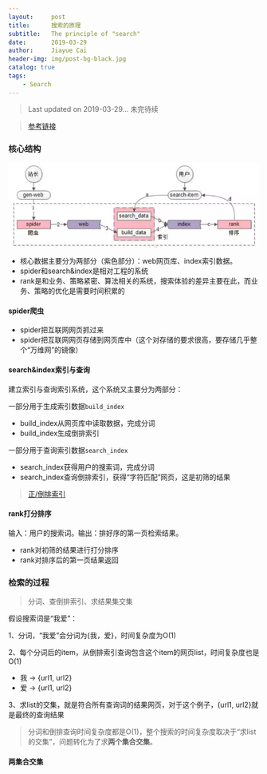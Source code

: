 ```yaml
---
layout:     post
title:      搜索的原理
subtitle:   The principle of "search"
date:       2019-03-29
author:     Jiayue Cai
header-img: img/post-bg-black.jpg
catalog: true
tags:
    - Search
---
```


> Last updated on 2019-03-29... 未完待续

> [参考链接](https://mp.weixin.qq.com/s?__biz=MjM5ODYxMDA5OQ==&mid=2651962107&idx=1&sn=2704e234ccace7e3163dc7dbb46ca2e6&chksm=bd2d0f278a5a863180ef23737acd29759ce309568a27af2a1be144632b501b009109f012cc98&mpshare=1&scene=23&srcid=#rd)

### 核心结构

![](/img/post/20190329/1.png)

- 核心数据主要分为两部分（紫色部分）：web网页库、index索引数据。
- spider和search&index是相对工程的系统
- rank是和业务、策略紧密、算法相关的系统，搜索体验的差异主要在此，而业务、策略的优化是需要时间积累的

#### spider爬虫

- spider把互联网网页抓过来
- spider把互联网网页存储到网页库中（这个对存储的要求很高，要存储几乎整个“万维网”的镜像）

#### search&index索引与查询

建立索引与查询索引系统，这个系统又主要分为两部分：

一部分用于生成索引数据`build_index`
- build_index从网页库中读取数据，完成分词
- build_index生成倒排索引

一部分用于查询索引数据`search_index`
- search_index获得用户的搜索词，完成分词
- search_index查询倒排索引，获得“字符匹配”网页，这是初筛的结果

> [正/倒排索引](https://coladrill.github.io/2019/02/25/%E7%94%A8%E6%88%B7%E7%94%BB%E5%83%8F%E6%8A%80%E6%9C%AF/)

#### rank打分排序

输入：用户的搜索词。输出：排好序的第一页检索结果。
- rank对初筛的结果进行打分排序
- rank对排序后的第一页结果返回

### 检索的过程

> 分词、查倒排索引、求结果集交集

假设搜索词是“我爱”：

1、分词，“我爱”会分词为{我，爱}，时间复杂度为O(1)

2、每个分词后的item，从倒排索引查询包含这个item的网页list<url>，时间复杂度也是O(1)
- 我 -> {url1, url2}
- 爱 -> {url1, url2}

3、求list<url>的交集，就是符合所有查询词的结果网页，对于这个例子，{url1, url2}就是最终的查询结果

> 分词和倒排查询时间复杂度都是O(1)，整个搜索的时间复杂度取决于“求list<url>的交集”，问题转化为了求**两个集合交集**。

#### 两集合交集



